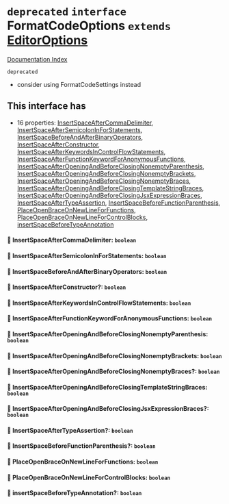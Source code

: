 # `deprecated` `interface` FormatCodeOptions `extends` [EditorOptions](../interface.EditorOptions/README.md)

[Documentation Index](../README.md)

`deprecated`

- consider using FormatCodeSettings instead

## This interface has

- 16 properties:
[InsertSpaceAfterCommaDelimiter](#-insertspaceaftercommadelimiter-boolean),
[InsertSpaceAfterSemicolonInForStatements](#-insertspaceaftersemicoloninforstatements-boolean),
[InsertSpaceBeforeAndAfterBinaryOperators](#-insertspacebeforeandafterbinaryoperators-boolean),
[InsertSpaceAfterConstructor](#-insertspaceafterconstructor-boolean),
[InsertSpaceAfterKeywordsInControlFlowStatements](#-insertspaceafterkeywordsincontrolflowstatements-boolean),
[InsertSpaceAfterFunctionKeywordForAnonymousFunctions](#-insertspaceafterfunctionkeywordforanonymousfunctions-boolean),
[InsertSpaceAfterOpeningAndBeforeClosingNonemptyParenthesis](#-insertspaceafteropeningandbeforeclosingnonemptyparenthesis-boolean),
[InsertSpaceAfterOpeningAndBeforeClosingNonemptyBrackets](#-insertspaceafteropeningandbeforeclosingnonemptybrackets-boolean),
[InsertSpaceAfterOpeningAndBeforeClosingNonemptyBraces](#-insertspaceafteropeningandbeforeclosingnonemptybraces-boolean),
[InsertSpaceAfterOpeningAndBeforeClosingTemplateStringBraces](#-insertspaceafteropeningandbeforeclosingtemplatestringbraces-boolean),
[InsertSpaceAfterOpeningAndBeforeClosingJsxExpressionBraces](#-insertspaceafteropeningandbeforeclosingjsxexpressionbraces-boolean),
[InsertSpaceAfterTypeAssertion](#-insertspaceaftertypeassertion-boolean),
[InsertSpaceBeforeFunctionParenthesis](#-insertspacebeforefunctionparenthesis-boolean),
[PlaceOpenBraceOnNewLineForFunctions](#-placeopenbraceonnewlineforfunctions-boolean),
[PlaceOpenBraceOnNewLineForControlBlocks](#-placeopenbraceonnewlineforcontrolblocks-boolean),
[insertSpaceBeforeTypeAnnotation](#-insertspacebeforetypeannotation-boolean)


#### 📄 InsertSpaceAfterCommaDelimiter: `boolean`



#### 📄 InsertSpaceAfterSemicolonInForStatements: `boolean`



#### 📄 InsertSpaceBeforeAndAfterBinaryOperators: `boolean`



#### 📄 InsertSpaceAfterConstructor?: `boolean`



#### 📄 InsertSpaceAfterKeywordsInControlFlowStatements: `boolean`



#### 📄 InsertSpaceAfterFunctionKeywordForAnonymousFunctions: `boolean`



#### 📄 InsertSpaceAfterOpeningAndBeforeClosingNonemptyParenthesis: `boolean`



#### 📄 InsertSpaceAfterOpeningAndBeforeClosingNonemptyBrackets: `boolean`



#### 📄 InsertSpaceAfterOpeningAndBeforeClosingNonemptyBraces?: `boolean`



#### 📄 InsertSpaceAfterOpeningAndBeforeClosingTemplateStringBraces: `boolean`



#### 📄 InsertSpaceAfterOpeningAndBeforeClosingJsxExpressionBraces?: `boolean`



#### 📄 InsertSpaceAfterTypeAssertion?: `boolean`



#### 📄 InsertSpaceBeforeFunctionParenthesis?: `boolean`



#### 📄 PlaceOpenBraceOnNewLineForFunctions: `boolean`



#### 📄 PlaceOpenBraceOnNewLineForControlBlocks: `boolean`



#### 📄 insertSpaceBeforeTypeAnnotation?: `boolean`



